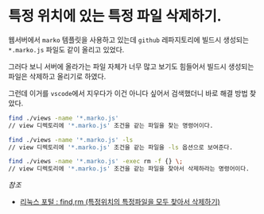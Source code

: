 # 특정 위치에 있는 특정 파일 삭제하기.

웹서버에서 `marko` 템플릿을 사용하고 있는데 `github` 레파지토리에 빌드시 생성되는 `*.marko.js` 파일도 같이 올리고 있었다.

그러다 보니 서버에 올라가는 파일 자체가 너무 많고 보기도 힘들어서 빌드시 생성되는 파일은 삭제하고 올리기로 하였다.

그런데 이거를 `vscode`에서 지우다가 이건 아니다 싶어서 검색했더니 바로 해결 방법 찾았다.

``` bash
find ./views -name '*.marko.js'
// view 디렉토리에 '*.marko.js' 조건을 같는 파일을 찾는 명령어이다. 

find ./views -name '*.marko.js' -ls
// view 디렉토리에 '*.marko.js' 조건을 같는 파일을 -ls 옵션으로 보여준다. 

find ./views -name '*.marko.js' -exec rm -f {} \;
// view 디렉토리에 '*.marko.js' 조건을 같는 파일을 찾아서 삭제하라는 명령어이다. 
```
*참조*
- [리눅스 포털 : find,rm (특정위치의 특정파일을 모두 찾아서 삭제하기)](https://www.linux.co.kr/home/lecture/index.php?cateNo=&secNo=&theNo=&leccode=201)